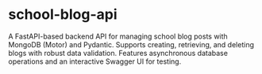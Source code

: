 # school-blog-api
A FastAPI-based backend API for managing school blog posts with MongoDB (Motor) and Pydantic. Supports creating, retrieving, and deleting blogs with robust data validation. Features asynchronous database operations and an interactive Swagger UI for testing.
